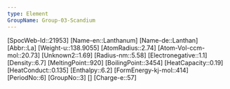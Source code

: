 ```yaml
---
type: Element
GroupName: Group-03-Scandium
---
```

[SpocWeb-Id::21953]
[Name-en::Lanthanum]
[Name-de::Lanthan]
[Abbr::La]
[Weight-u::138.9055]
[AtomRadius::2.74]
[Atom-Vol-ccm-mol::20.73]
[Unknown2::1.69]
[Radius-nm::5.58]
[Electronegative::1.1]
[Density::6.7]
[MeltingPoint::920]
[BoilingPoint::3454]
[HeatCapacity::0.19]
[HeatConduct::0.135]
[Enthalpy::6.2]
[FormEnergy-kj-mol::414]
[PeriodNo::6]
[GroupNo::3]
[]
[Charge-e::57]

